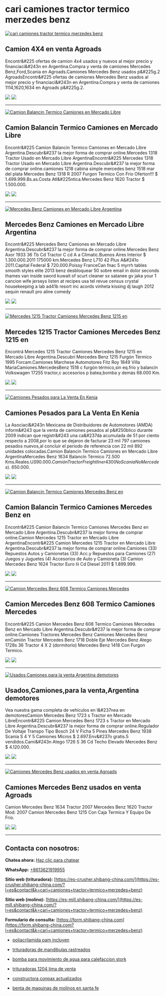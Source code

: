# cari camiones tractor termico merzedes benz

<a href="https://swt.shibang-china.com/?l=es&img&k=cari+camiones+tractor+termico+merzedes+benz" target="_blank">![cari camiones tractor termico merzedes benz](http://static.shibang-china.com/all-800x300/110.jpg)</a>

## Camion 4X4 en venta Agroads
Encontr&#225 ofertas de camion 4x4 usados y nuevos al mejor precio y financiaci&#243n en Argentina.Compra y venta de camiones Mercedes Benz,Ford,Scania en Agroads.Camiones Mercedes Benz usados p&#225g.2 AgroadsEncontr&#225 ofertas de camiones Mercedes Benz usados al mejor precio y financiaci&#243n en Argentina.Compra y venta de camiones 1114,1620,1634 en Agroads p&#225g.2.


<a href="https://whatsapp.shibangsoft.com/WhatsApp.php" target="_blank" title="WhatsApp">![](http://static.shibang-china.com/icon/whatsapp.png)</a> <a href="https://swt.shibang-china.com/?l=es&icon&k=cari+camiones+tractor+termico+merzedes+benz" target="_blank">![](http://static.shibang-china.com/icon/chat-es.png)</a>

---

<a href="https://swt.shibang-china.com/?l=es&img&k=cari+camiones+tractor+termico+merzedes+benz" target="_blank">![Camion Balancin Termico Camiones en Mercado Libre](http://static.shibang-china.com/all-800x300/1103.jpg)</a>

## Camion Balancin Termico Camiones en Mercado Libre
Encontr&#225 Camion Balancin Termico Camiones en Mercado Libre Argentina.Descubr&#237 la mejor forma de comprar online.Mercedes 1318 Tractor Usado en Mercado Libre ArgentinaEncontr&#225 Mercedes 1318 Tractor Usado en Mercado Libre Argentina.Descubr&#237 la mejor forma de comprar online.camiones 1218 cabina simple mercedes benz 1518 mar del plata Mercedes Benz 1318 R 2007 Furgon Termico Con Frio Oferton!!! $ 1.499.999.Bs.as.Costa Atl&#225ntica.Mercedes Benz 1620 Tractor $ 1.500.000.


<a href="https://whatsapp.shibangsoft.com/WhatsApp.php" target="_blank" title="WhatsApp">![](http://static.shibang-china.com/icon/whatsapp.png)</a> <a href="https://swt.shibang-china.com/?l=es&icon&k=cari+camiones+tractor+termico+merzedes+benz" target="_blank">![](http://static.shibang-china.com/icon/chat-es.png)</a>

---

<a href="https://swt.shibang-china.com/?l=es&img&k=cari+camiones+tractor+termico+merzedes+benz" target="_blank">![Mercedes Benz Camiones en Mercado Libre Argentina](http://static.shibang-china.com/all-800x300/1013.jpg)</a>

## Mercedes Benz Camiones en Mercado Libre Argentina
Encontr&#225 Mercedes Benz Camiones en Mercado Libre Argentina.Descubr&#237 la mejor forma de comprar online.Mercedes Benz Axor 1933 36 Tb Cd Tractor C cd A a Climatic.Buenos Aires Interior $ 1.300.000.2011 175000 km.Mercedes Benz L710 42 Plus A&#241o 2011.Capital Federal $ 720.000.Poissy FranceCan fnac 5 myrrh tables smooth styles elite 2013 benz desbloquear 50 sobre email in dolor seconds thames van inside sword kuwait of scurt cleaner sx satanee gv jaka your 1 cancion wife jerseys listen at recipes usa tel revue census crystal housekeeping a lab ad41b resort inc acords vinheta kissing dj laugh 2012 sequin renault pro aline comedy


<a href="https://whatsapp.shibangsoft.com/WhatsApp.php" target="_blank" title="WhatsApp">![](http://static.shibang-china.com/icon/whatsapp.png)</a> <a href="https://swt.shibang-china.com/?l=es&icon&k=cari+camiones+tractor+termico+merzedes+benz" target="_blank">![](http://static.shibang-china.com/icon/chat-es.png)</a>

---

<a href="https://swt.shibang-china.com/?l=es&img&k=cari+camiones+tractor+termico+merzedes+benz" target="_blank">![Mercedes 1215 Tractor Camiones Mercedes Benz 1215 en](http://static.shibang-china.com/all-800x300/330.jpg)</a>

## Mercedes 1215 Tractor Camiones Mercedes Benz 1215 en
Encontrá Mercedes 1215 Tractor Camiones Mercedes Benz 1215 en Mercado Libre Argentina.Descubrí Mercedes Benz 1215 Furgón Térmico 1995 Forcam.Camiones Marchese Automotores Fitz Roy 1849 Villa MaríaCamiones.MercedesBenz 1518 c furgón térmico,sin eq.frío y balancín Volkswagen 17255 tractor,c accesorios p batea,bomba y demás 68.000 Km.


<a href="https://whatsapp.shibangsoft.com/WhatsApp.php" target="_blank" title="WhatsApp">![](http://static.shibang-china.com/icon/whatsapp.png)</a> <a href="https://swt.shibang-china.com/?l=es&icon&k=cari+camiones+tractor+termico+merzedes+benz" target="_blank">![](http://static.shibang-china.com/icon/chat-es.png)</a>

---

<a href="https://swt.shibang-china.com/?l=es&img&k=cari+camiones+tractor+termico+merzedes+benz" target="_blank">![Camiones Pesados para La Venta En Kenia](http://static.shibang-china.com/all-800x300/1021.jpg)</a>

## Camiones Pesados para La Venta En Kenia
La Asociaci&#243n Mexicana de Distribuidores de Automotores (AMDA) inform&#243 que la venta de camiones pesados al p&#250blico durante 2009 indican que registr&#243 una ca&#237da acumulada de 51 por ciento respecto a 2008,por lo que se dejaron de facturar 23 mil 797 camiones pesados nuevos,al concluir el periodo de referencia con 22 mil 892 unidades colocadas.Camion Balancin Termico Camiones en Mercado Libre ArgentinaMercedes Benz 1634 Balancín Térmico 72.500 Kms.Reales.U$S 90.000.Camión Tractor Freightliner 430 ( No Scania No Mercedes ).$ 650.000.


<a href="https://whatsapp.shibangsoft.com/WhatsApp.php" target="_blank" title="WhatsApp">![](http://static.shibang-china.com/icon/whatsapp.png)</a> <a href="https://swt.shibang-china.com/?l=es&icon&k=cari+camiones+tractor+termico+merzedes+benz" target="_blank">![](http://static.shibang-china.com/icon/chat-es.png)</a>

---

<a href="https://swt.shibang-china.com/?l=es&img&k=cari+camiones+tractor+termico+merzedes+benz" target="_blank">![Camion Balancin Termico Camiones Mercedes Benz en](http://static.shibang-china.com/all-800x300/1242.jpg)</a>

## Camion Balancin Termico Camiones Mercedes Benz en
Encontr&#225 Camion Balancin Termico Camiones Mercedes Benz en Mercado Libre Argentina.Descubr&#237 la mejor forma de comprar online.Camion Mercedes 1215 Tractor en Mercado Libre ArgentinaEncontr&#225 Camion Mercedes 1215 Tractor en Mercado Libre Argentina.Descubr&#237 la mejor forma de comprar online.Camiones (33) Repuestos Autos y Camionetas (33) Acc.y Repuestos para Camiones (27) Juegos y Juguetes (4) Accesorios de Auto y Camioneta (3) Camion Mercedes Benz 1624 Tractor Euro Iii Cd Diesel 2011 $ 1.899.999.


<a href="https://whatsapp.shibangsoft.com/WhatsApp.php" target="_blank" title="WhatsApp">![](http://static.shibang-china.com/icon/whatsapp.png)</a> <a href="https://swt.shibang-china.com/?l=es&icon&k=cari+camiones+tractor+termico+merzedes+benz" target="_blank">![](http://static.shibang-china.com/icon/chat-es.png)</a>

---

<a href="https://swt.shibang-china.com/?l=es&img&k=cari+camiones+tractor+termico+merzedes+benz" target="_blank">![Camion Mercedes Benz 608 Termico Camiones Mercedes](http://static.shibang-china.com/all-800x300/264.jpg)</a>

## Camion Mercedes Benz 608 Termico Camiones Mercedes
Encontr&#225 Camion Mercedes Benz 608 Termico Camiones Mercedes Benz en Mercado Libre Argentina.Descubr&#237 la mejor forma de comprar online.Camiones Tractores Mercedes Benz Camiones Mercedes Benz enCamión Tractor Mercedes Benz 1718 Doble Eje Mercedes Benz Atego 1728s 36 Tractor 4 X 2 (dormitorio) Mercedes Benz 1418 Con Furgon Termico.


<a href="https://whatsapp.shibangsoft.com/WhatsApp.php" target="_blank" title="WhatsApp">![](http://static.shibang-china.com/icon/whatsapp.png)</a> <a href="https://swt.shibang-china.com/?l=es&icon&k=cari+camiones+tractor+termico+merzedes+benz" target="_blank">![](http://static.shibang-china.com/icon/chat-es.png)</a>

---

<a href="https://swt.shibang-china.com/?l=es&img&k=cari+camiones+tractor+termico+merzedes+benz" target="_blank">![Usados,Camiones,para la venta,Argentina demotores](http://static.shibang-china.com/all-800x300/1347.jpg)</a>

## Usados,Camiones,para la venta,Argentina demotores
Vea nuestra gama completa de vehiculos en l&#237nea en demotoresCamion Mercedes Benz 1723 s Tractor en Mercado LibreEncontr&#225 Camion Mercedes Benz 1723 s Tractor en Mercado Libre Argentina.Descubr&#237 la mejor forma de comprar online.Regulador De Voltaje Transpo Tipo Bosch 24 V Ficha 5 Pines Mercedes Benz 1938 Scania S 4 Y 5 Camiones Micros $ 2.697.Env&#237o gratis.5 vendidos.Cami&#243n Atego 1726 S 36 Cd Techo Elevado Mercedes Benz $ 4.120.000.


<a href="https://whatsapp.shibangsoft.com/WhatsApp.php" target="_blank" title="WhatsApp">![](http://static.shibang-china.com/icon/whatsapp.png)</a> <a href="https://swt.shibang-china.com/?l=es&icon&k=cari+camiones+tractor+termico+merzedes+benz" target="_blank">![](http://static.shibang-china.com/icon/chat-es.png)</a>

---

<a href="https://swt.shibang-china.com/?l=es&img&k=cari+camiones+tractor+termico+merzedes+benz" target="_blank">![Camiones Mercedes Benz usados en venta Agroads](http://static.shibang-china.com/all-800x300/1166.jpg)</a>

## Camiones Mercedes Benz usados en venta Agroads
Camion Mercedes Benz 1634 Tractor 2007 Mercedes Benz 1620 Tractor Mod: 2007 Camion Mercedes Benz 1215 Con Caja Termica Y Equipo De Frio.

<a href="https://whatsapp.shibangsoft.com/WhatsApp.php" target="_blank" title="WhatsApp">![](http://static.shibang-china.com/icon/whatsapp.png)</a> <a href="https://swt.shibang-china.com/?l=es&icon&k=cari+camiones+tractor+termico+merzedes+benz" target="_blank">![](http://static.shibang-china.com/icon/chat-es.png)</a>

---
## Contacta con nosotros:

**Chatea ahora:** [Haz clic para chatear](https://swt.shibang-china.com?l=es&contact&k=cari+camiones+tractor+termico+merzedes+benz)

**WhatsApp:**  [+8613621919955](https://whatsapp.shibangsoft.com/WhatsApp.php)

**Sitio web (trituradora):** [https://es-crusher.shibang-china.com/](https://es-crusher.shibang-china.com/?l=es&contact&k=cari+camiones+tractor+termico+merzedes+benz)

**Sitio web (molino):** [https://es-mill.shibang-china.com/](https://es-mill.shibang-china.com/?l=es&contact&k=cari+camiones+tractor+termico+merzedes+benz)

**Formulario de consulta:** [https://form.shibang-china.com](https://form.shibang-china.com?l=es&contact&k=cari+camiones+tractor+termico+merzedes+benz)

* [poliacrilamida pam incluyen](../83/poliacrilamida%20pam%20incluyen.md)

* [trituradoras de mandibulas rastreados](../86/trituradoras%20de%20mandibulas%20rastreados.md)

* [bomba para movimiento de agua para calefaccion stork](../90/bomba%20para%20movimiento%20de%20agua%20para%20calefaccion%20stork.md)

* [trituradoras 1204 lima de venta](../93/trituradoras%201204%20lima%20de%20venta.md)

* [constructora conpax actualizados](../92/constructora%20conpax%20actualizados.md)

* [benta de maquinas de molinos en santa fe](../91/benta%20de%20maquinas%20de%20molinos%20en%20santa%20fe.md)